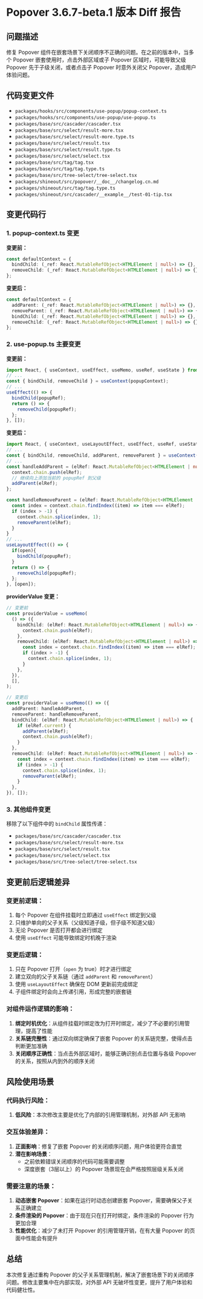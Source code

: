 # Popover 3.6.7-beta.1 版本 Diff 报告

## 问题描述

修复 Popover 组件在嵌套场景下关闭顺序不正确的问题。在之前的版本中，当多个 Popover 嵌套使用时，点击外部区域或子 Popover 区域时，可能导致父级 Popover 先于子级关闭，或者点击子 Popover 时意外关闭父 Popover，造成用户体验问题。

## 代码变更文件

- `packages/hooks/src/components/use-popup/popup-context.ts`
- `packages/hooks/src/components/use-popup/use-popup.ts`
- `packages/base/src/cascader/cascader.tsx`
- `packages/base/src/select/result-more.tsx`
- `packages/base/src/select/result-more.type.ts`
- `packages/base/src/select/result.tsx`
- `packages/base/src/select/result.type.ts`
- `packages/base/src/select/select.tsx`
- `packages/base/src/tag/tag.tsx`
- `packages/base/src/tag/tag.type.ts`
- `packages/base/src/tree-select/tree-select.tsx`
- `packages/shineout/src/popover/__doc__/changelog.cn.md`
- `packages/shineout/src/tag/tag.type.ts`
- `packages/shineout/src/cascader/__example__/test-01-tip.tsx`

## 变更代码行

### 1. popup-context.ts 变更

**变更前：**
```typescript
const defaultContext = {
  bindChild: (_ref: React.MutableRefObject<HTMLElement | null>) => {},
  removeChild: (_ref: React.MutableRefObject<HTMLElement | null>) => {},
};
```

**变更后：**
```typescript
const defaultContext = {
  addParent: (_ref: React.MutableRefObject<HTMLElement | null>) => {},
  removeParent: (_ref: React.MutableRefObject<HTMLElement | null>) => {},
  bindChild: (_ref: React.MutableRefObject<HTMLElement | null>) => {},
  removeChild: (_ref: React.MutableRefObject<HTMLElement | null>) => {},
};
```

### 2. use-popup.ts 主要变更

**变更前：**
```typescript
import React, { useContext, useEffect, useMemo, useRef, useState } from 'react';
// ...
const { bindChild, removeChild } = useContext(popupContext);
// ...
useEffect(() => {
  bindChild(popupRef);
  return () => {
    removeChild(popupRef);
  };
}, []);
```

**变更后：**
```typescript
import React, { useContext, useLayoutEffect, useEffect, useRef, useState, useMemo } from 'react';
// ...
const { bindChild, removeChild, addParent, removeParent } = useContext(popupContext);
// ...
const handleAddParent = (elRef: React.MutableRefObject<HTMLElement | null>) => {
  context.chain.push(elRef);
  // 继续向上添加当前的 popupRef 到父级
  addParent(elRef);
};

const handleRemoveParent = (elRef: React.MutableRefObject<HTMLElement | null>) => {
  const index = context.chain.findIndex((item) => item === elRef);
  if (index > -1) {
    context.chain.splice(index, 1);
    removeParent(elRef);
  }
}
// ...
useLayoutEffect(() => {
  if(open){
    bindChild(popupRef);
  }
  return () => {
    removeChild(popupRef);
  };
}, [open]);
```

**providerValue 变更：**
```typescript
// 变更前
const providerValue = useMemo(
  () => ({
    bindChild: (elRef: React.MutableRefObject<HTMLElement | null>) => {
      context.chain.push(elRef);
    },
    removeChild: (elRef: React.MutableRefObject<HTMLElement | null>) => {
      const index = context.chain.findIndex((item) => item === elRef);
      if (index > -1) {
        context.chain.splice(index, 1);
      }
    },
  }),
  [],
);

// 变更后
const providerValue = useMemo(() => ({
  addParent: handleAddParent,
  removeParent: handleRemoveParent,
  bindChild: (elRef: React.MutableRefObject<HTMLElement | null>) => {
    if (elRef.current) {
      addParent(elRef);
      context.chain.push(elRef);
    }
  },
  removeChild: (elRef: React.MutableRefObject<HTMLElement | null>) => {
    const index = context.chain.findIndex((item) => item === elRef);
    if (index > -1) {
      context.chain.splice(index, 1);
      removeParent(elRef);
    }
  },
}), []);
```

### 3. 其他组件变更

移除了以下组件中的 `bindChild` 属性传递：
- `packages/base/src/cascader/cascader.tsx`
- `packages/base/src/select/result-more.tsx`
- `packages/base/src/select/result.tsx`
- `packages/base/src/select/select.tsx`
- `packages/base/src/tree-select/tree-select.tsx`

## 变更前后逻辑差异

### 变更前逻辑：
1. 每个 Popover 在组件挂载时立即通过 `useEffect` 绑定到父级
2. 只维护单向的父子关系（父级知道子级，但子级不知道父级）
3. 无论 Popover 是否打开都会进行绑定
4. 使用 `useEffect` 可能导致绑定时机晚于渲染

### 变更后逻辑：
1. 只在 Popover 打开（`open` 为 true）时才进行绑定
2. 建立双向的父子关系链（通过 `addParent` 和 `removeParent`）
3. 使用 `useLayoutEffect` 确保在 DOM 更新前完成绑定
4. 子组件绑定时会向上传递引用，形成完整的嵌套链

### 对组件运作逻辑的影响：

1. **绑定时机优化**：从组件挂载时绑定改为打开时绑定，减少了不必要的引用管理，提高了性能
2. **关系链完整性**：通过双向绑定确保了嵌套 Popover 的关系链完整，使得点击判断更加准确
3. **关闭顺序正确性**：当点击外部区域时，能够正确识别点击位置与各级 Popover 的关系，按照从内到外的顺序关闭

## 风险使用场景

### 代码执行风险：
1. **低风险**：本次修改主要是优化了内部的引用管理机制，对外部 API 无影响

### 交互体验差异：
1. **正面影响**：修复了嵌套 Popover 的关闭顺序问题，用户体验更符合直觉
2. **潜在影响场景**：
   - 之前依赖错误关闭顺序的代码可能需要调整
   - 深度嵌套（3层以上）的 Popover 场景现在会严格按照层级关系关闭

### 需要注意的场景：
1. **动态嵌套 Popover**：如果在运行时动态创建嵌套 Popover，需要确保父子关系正确建立
2. **条件渲染的 Popover**：由于现在只在打开时绑定，条件渲染的 Popover 行为更加合理
3. **性能优化**：减少了未打开 Popover 的引用管理开销，在有大量 Popover 的页面中性能会有提升

## 总结

本次修复通过重构 Popover 的父子关系管理机制，解决了嵌套场景下的关闭顺序问题。修改主要集中在内部实现，对外部 API 无破坏性变更，提升了用户体验和代码健壮性。